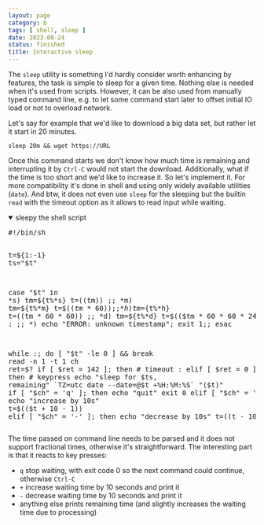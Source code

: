 ```yaml
---
layout: page
category: b
tags: [ shell, sleep ]
date: 2023-08-24
status: finished
title: Interactive sleep
---
```


The `sleep` utility is something I'd hardly consider worth enhancing by
features, the task is simple to sleep for a given time. Nothing else is needed
when it's used from scripts. However, it can be also used from manually typed
command line, e.g. to let some command start later to offset initial IO load or
not to overload network.

Let's say for example that we'd like to download a big data set, but rather let
it start in 20 minutes.

```
sleep 20m && wget https://URL
```

Once this command starts we don't know how much time is remaining and
interrupting it by `Ctrl-C` would not start the download. Additionally, what if
the time is too short and we'd like to increase it. So let's implement it. For
more compatibility it's done in shell and using only widely available utilities
(`date`). And btw, it does not even use `sleep` for the sleeping but the builtin
`read` with the timeout option as it allows to read input while waiting.

<details open="true">
<summary>sleepy the shell script</summary>
<pre>
#!/bin/sh

t=${1:-1}
ts="$t"

case "$t" in
	*s) tm=${t%*s} t=$(($tm)) ;;
	*m) tm=${t%*m} t=$(($tm * 60)) ;;
	*h) tm=${t%*h} t=$(($tm * 60 * 60)) ;;
	*d) tm=${t%*d} t=$(($tm * 60 * 60 * 24)) ;;
	*[0-9]) : ;;
	*) echo "ERROR: unknown timestamp"; exit 1;;
esac

while :; do
	[ "$t" -le 0 ] && break
	read -n 1 -t 1 ch
	ret=$?
	if [ $ret = 142 ]; then
		# timeout
		:
	elif [ $ret = 0 ]; then
		# keypress
		echo "sleep for $ts, remaining" `TZ=utc date --date=@$t +%H:%M:%S` "($t)"
		if [ "$ch" = 'q' ]; then
			echo "quit"
			exit 0
		elif [ "$ch" = '+' ]; then
			echo "increase by 10s"
			t=$(($t + 10 - 1))
		elif [ "$ch" = '-' ]; then
			echo "decrease by 10s"
			t=$(($t - 10 - 1))
		fi
		t=$(($t + 1))
	fi
	t=$(($t - 1))
done
</pre>
</details>

The time passed on command line needs to be parsed and it does not support
fractional times, otherwise it's straightforward. The interesting part is
that it reacts to key presses:

* `q` stop waiting, with exit code 0 so the next command could continue,
  otherwise `Ctrl-C`
* `+` increase waiting time by 10 seconds and print it
* `-` decrease waiting time by 10 seconds and print it
* anything else prints remaining time (and slightly increases the
  waiting time due to processing)
